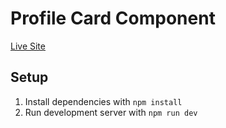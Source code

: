 # Profile Card Component

[Live Site](https://willowy-sunburst-0592cf.netlify.app/)

## Setup

1. Install dependencies with `npm install`
2. Run development server with `npm run dev`
